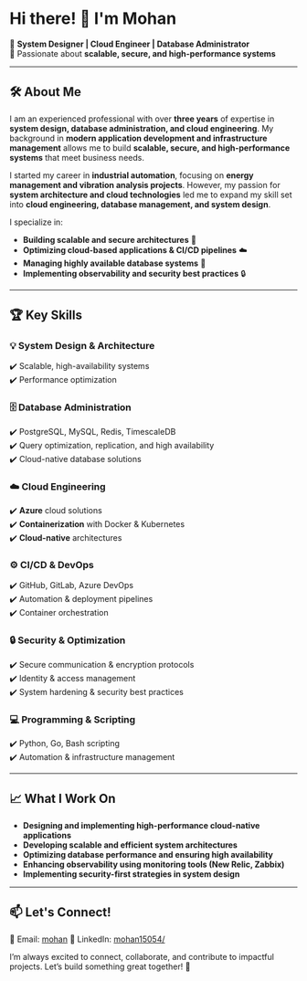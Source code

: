 # Hi there! 👋 I'm Mohan

🚀 **System Designer | Cloud Engineer | Database Administrator**  
🔧 Passionate about **scalable, secure, and high-performance systems**  

---

## 🛠️ About Me

I am an experienced professional with over **three years** of expertise in **system design, database administration, and cloud engineering**. My background in **modern application development and infrastructure management** allows me to build **scalable, secure, and high-performance systems** that meet business needs.

I started my career in **industrial automation**, focusing on **energy management and vibration analysis projects**. However, my passion for **system architecture and cloud technologies** led me to expand my skill set into **cloud engineering, database management, and system design**.

I specialize in:
- **Building scalable and secure architectures** 🚀
- **Optimizing cloud-based applications & CI/CD pipelines** ☁️
- **Managing highly available database systems** 💾
- **Implementing observability and security best practices** 🔒

---

## 🏆 Key Skills

### **💡 System Design & Architecture**
✔️ Scalable, high-availability systems  
✔️ Performance optimization  

### **🗄️ Database Administration**
✔️ PostgreSQL, MySQL, Redis, TimescaleDB  
✔️ Query optimization, replication, and high availability  
✔️ Cloud-native database solutions  

### **☁️ Cloud Engineering**
✔️ **Azure** cloud solutions  
✔️ **Containerization** with Docker & Kubernetes  
✔️ **Cloud-native** architectures  

### **⚙️ CI/CD & DevOps**
✔️ GitHub, GitLab, Azure DevOps  
✔️ Automation & deployment pipelines  
✔️ Container orchestration  

### **🔒 Security & Optimization**
✔️ Secure communication & encryption protocols  
✔️ Identity & access management  
✔️ System hardening & security best practices  

### **💻 Programming & Scripting**
✔️ Python, Go, Bash scripting  
✔️ Automation & infrastructure management  

---

## 📈 What I Work On
- **Designing and implementing high-performance cloud-native applications**
- **Developing scalable and efficient system architectures**
- **Optimizing database performance and ensuring high availability**
- **Enhancing observability using monitoring tools (New Relic, Zabbix)**
- **Implementing security-first strategies in system design**

---

## 📫 Let's Connect!
📧 Email: [mohan](mmohanakkumar@gmail.com)
💼 LinkedIn: [mohan15054/](https://www.linkedin.com/in/mohan15054/)  

I’m always excited to connect, collaborate, and contribute to impactful projects. Let’s build something great together! 🚀


